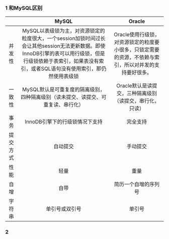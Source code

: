 ### 1 和MySQL区别

|          |                            MySQL                             |                            Oracle                            |
| :------: | :----------------------------------------------------------: | :----------------------------------------------------------: |
|  并发性  | MySQL以表级锁为主，对资源锁定的粒度很大，一个session加锁时间过长会让其他session无法更新数据。即使InnoDB引擎的表可以用行级锁，但是行级锁依赖于表索引，如果表没有索引，或者SQL语句没有使用索引，那仍然使用表级锁 | Oracle使用行级锁，对资源锁定的粒度要小很多，只锁定需要的资源，不依赖与索引，所以对并发的支持要好很多。 |
|  一致性  | MySQL默认是可重复度的隔离级别，四种隔离级别（读未提交、读提交、可重复读、串行化） |   Oracle默认是读提交，三种隔离级别（读提交，串行化，只读）   |
|   事务   |                InnoDB引擎下的行级锁情况下支持                |                           完全支持                           |
| 提交方式 |                           自动提交                           |                           手动提交                           |
|   性能   |                             轻量                             |                             重量                             |
|   自增   |                             自带                             |                     简历一个自增的序列号                     |
|  字符串  |                        单引号或双引号                        |                            单引号                            |



### 2 